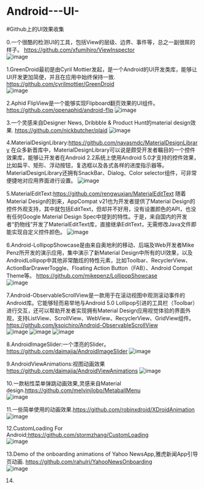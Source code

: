 # Android---UI-

#Github上的UI效果收集

0.一个很酷的检测UI的工具，包括View的层级、边界、事件等，总之一副很屌的样子。
https://github.com/xfumihiro/ViewInspector                
![image](https://github.com/xfumihiro/ViewInspector/blob/master/images/sample.gif)


1.GreenDroid最初是由Cyril Mottier发起，是一个Android的UI开发类库，能够让UI开发更加简便，并且在应用中始终保持一致.
https://github.com/cyrilmottier/GreenDroid         
![image](http://cms.csdnimg.cn/article/201305/03/51834d911e3dc.jpg)


2.Aphid FlipView是一个能够实现Flipboard翻页效果的UI组件。
https://github.com/openaphid/android-flip
![image](http://cms.csdnimg.cn/article/201305/03/51834f7e3c8a5.jpg)


3.一个灵感来自Designer News, Dribbble & Product Hunt的material design效果.
https://github.com/nickbutcher/plaid
![image](https://github.com/nickbutcher/plaid/blob/master/screenshots/plaid_demo.gif)


4.MaterialDesignLibrary:https://github.com/navasmdc/MaterialDesignLibrary
在众多新晋库中，MaterialDesignLibrary可以说是颇受开发者瞩目的一个控件效果库，能够让开发者在Android 2.2系统上使用Android 5.0才支持的控件效果，比如扁平、矩形、浮动按钮，复选框以及各式各样的进度指示器等。MaterialDesignLibrary还拥有SnackBar、Dialog、Color selector组件，可非常便捷地对应用界面进行设置。
![image](http://cms.csdnimg.cn/article/201411/21/546e9b100445a_middle.jpg)


5.MaterialEditText:https://github.com/rengwuxian/MaterialEditText
随着Material Design的到来，AppCompat v21也为开发者提供了Material Design的控件外观支持，其中就包括EditText，但却并不好用，没有设置颜色的API，也没有任何Google Material Design Spec中提到的特性。于是，来自国内的开发者“扔物线”开发了MaterialEditText库，直接继承EditText，无需修改Java文件即能实现自定义控件颜色。
![image](https://github.com/rengwuxian/MaterialEditText/blob/master/images/material_edittext.png)


6.Android-LollipopShowcase是由来自奥地利的移动、后端及Web开发者Mike Penz所开发的演示应用，集中演示了新Material Design中所有的UI效果，以及AndroidLollipop中其他非常酷炫的特性元素，比如Toolbar、RecyclerView、ActionBarDrawerToggle、Floating Action Button（FAB）、Android Compat Theme等。
https://github.com/mikepenz/LollipopShowcase                
![image](http://cms.csdnimg.cn/article/201411/21/546ed8a896530_middle.jpg)


7.Android-ObservableScrollView是一款用于在滚动视图中观测滚动事件的Android库。它能够轻而易举地与Android 5.0 Lollipop引进的工具栏（Toolbar）进行交互，还可以帮助开发者实现拥有Material Design应用视觉体验的界面外观，支持ListView、ScrollView、WebView、RecyclerView、GridView组件。
https://github.com/ksoichiro/Android-ObservableScrollView              
![image](https://raw.githubusercontent.com/ksoichiro/Android-ObservableScrollView/master/samples/images/demo10.gif)
![image](https://raw.githubusercontent.com/ksoichiro/Android-ObservableScrollView/master/samples/images/demo12.gif)
![image](https://raw.githubusercontent.com/ksoichiro/Android-ObservableScrollView/master/samples/images/demo11.gif)


8.AndroidImageSlider:一个漂亮的Slider。https://github.com/daimajia/AndroidImageSlider
![image](https://camo.githubusercontent.com/f64413139bbaa918131384d3597c33e39333aa7f/687474703a2f2f7777332e73696e61696d672e636e2f6d773639302f36313064633033346a773165677a6f7236366f6a64673230393530666b6e70652e676966)


9.AndroidViewAnimations:视图动画效果
https://github.com/daimajia/AndroidViewAnimations
![image](https://camo.githubusercontent.com/c41223966bdfed2260dbbabbcbae648e5db542c6/687474703a2f2f7777332e73696e61696d672e636e2f6d773639302f3631306463303334677731656a37356d69327737376732306333306a623471722e676966)


10.一款粘性菜单弹跳动画效果,灵感来自Material design.https://github.com/melvinjlobo/MetaballMenu           
![image](https://github.com/melvinjlobo/MetaballMenu/blob/master/MetaballMenu.gif)


11.一些简单使用的动画效果.https://github.com/robinxdroid/XDroidAnimation          
![image](https://github.com/robinxdroid/XDroidAnimation/blob/master/XDroidAnimation.gif)


12.CustomLoading For Android;https://github.com/stormzhang/CustomLoading           
![image](https://camo.githubusercontent.com/ee39acccb6e9fa027235180e3a85a683ba2cca58/68747470733a2f2f7261772e6769746875622e636f6d2f73746f726d7a68616e672f437573746f6d4c6f6164696e672f6d61737465722f736e61702e6a7067)

13.Demo of the onboarding animations of Yahoo NewsApp,雅虎新闻App引导页动画.
https://github.com/rahulrj/YahooNewsOnboarding             
![image](https://camo.githubusercontent.com/8c53eab0a0296a5ea9f8db289e44cc424fbf4a57/68747470733a2f2f73332d75732d776573742d322e616d617a6f6e6177732e636f6d2f68656c70746573746275636b65742f7961686f6f2d6e6577732d64656d6f2e676966)


14.















